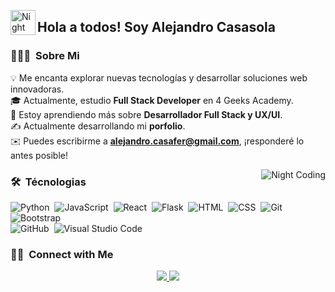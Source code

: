 
<img alt="Night Coding" src="./assets/Hand%20Wave.gif" width='40' align="left"/><h2>Hola a todos! Soy Alejandro Casasola </h2>

<!-- ## 👋 &nbsp;Hola a todos, Soy Alejandro Casasola -->

### 👨🏻‍💻 &nbsp;Sobre Mi

💡 Me encanta explorar nuevas tecnologías y desarrollar soluciones web innovadoras.  
🎓 Actualmente, estudio **Full Stack Developer** en 4 Geeks Academy.  
🌱 Estoy aprendiendo más sobre **Desarrollador Full Stack y UX/UI**.  
✍️ Actualmente desarrollando mi **porfolio**.  
✉️ Puedes escribirme a **alejandro.casafer@gmail.com**, ¡responderé lo antes posible!  


<img alt="Night Coding" src="https://media.giphy.com/media/RbDKaczqWovIugyJmW/giphy.gif" align="right"/>

### 🛠 &nbsp;Técnologias

![Python](https://img.shields.io/badge/-Python-05122A?style=flat&logo=python)&nbsp;
![JavaScript](https://img.shields.io/badge/-JavaScript-05122A?style=flat&logo=javascript)&nbsp;
![React](https://img.shields.io/badge/-React-05122A?style=flat&logo=react)&nbsp;
![Flask](https://img.shields.io/badge/-Flask-05122A?style=flat&logo=flask)&nbsp;
![HTML](https://img.shields.io/badge/-HTML-05122A?style=flat&logo=HTML5)&nbsp;
![CSS](https://img.shields.io/badge/-CSS-05122A?style=flat&logo=CSS3&logoColor=1572B6)&nbsp;
![Git](https://img.shields.io/badge/-Git-05122A?style=flat&logo=git)&nbsp;
![Bootstrap](https://img.shields.io/badge/-Bootstrap-05122A?style=flat&logo=bootstrap&logoColor=563D7C)\
![GitHub](https://img.shields.io/badge/-GitHub-05122A?style=flat&logo=github)&nbsp;
![Visual Studio Code](https://img.shields.io/badge/-Visual%20Studio%20Code-05122A?style=flat&logo=visual-studio-code&logoColor=007ACC)&nbsp;


### 🤝🏻 &nbsp;Connect with Me

<p align="center">
<a href="https://www.linkedin.com/in/alejandro-casafer/">
  <img src="https://img.shields.io/badge/-LinkedIn-0077B5?style=flat&logo=linkedin&logoColor=white"/>
</a>
<a href="mailto:alejandro.casafer@gmail.com">
  <img src="https://img.shields.io/badge/-Gmail-D14836?style=flat&logo=gmail&logoColor=white"/>
</a>
</p>
